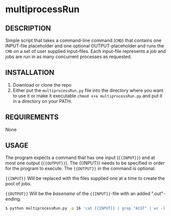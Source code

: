 # multiprocessRun

## DESCRIPTION
Simple script that takes a command-line command (`CMD`) that contains one INPUT-file placeholder and one optional OUTPUT-placeholder and runs the `CMD` on a set of user supplied input-files. Each input-file represents a job and  jobs are run in as many concurrent processes as requested.

## INSTALLATION
1. Download or clone the repo
2. Either put the `multiprocessRun.py` file into the directory where you want to use it or make it executable `chmod x+a multiprocessRun.py` and put it in a directory on your PATH.

## REQUIREMENTS
None

## USAGE
The program expects a command that has one input (`{{INPUT}}`) and at most one output (`{{OUTPUT}}`). The {{INPUT}} needs to be specified in order for the program to execute. The `{{OUTPUT}}` in the command is optional.

`{{INPUT}}`
Will be replaced with the files supplied one at a time to create the pool of jobs.

`{{OUTPUT}}`
Will be the *basename* of the `{{INPUT}}`-file with an added ".out"-ending.


```bash
$ python multiprocessRun.py -p 16 'cat {{INPUT}} | grep "ACGT" | wc -l > temp/{{OUTPUT}}' *.txt
```
